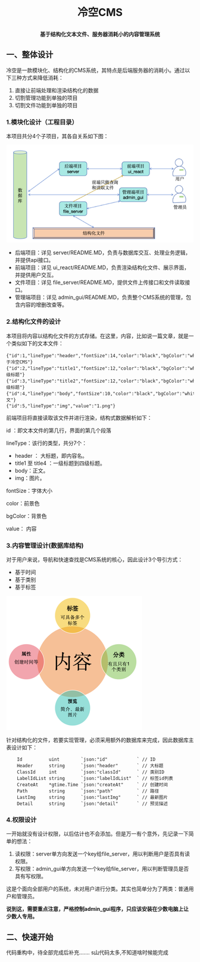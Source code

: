 <h1 align="center" style="margin: 30px 0 30px; font-weight: bold;">冷空CMS</h1>
<h4 align="center">基于结构化文本文件、服务器消耗小的内容管理系统</h4>

## 一、整体设计
冷空是一款模块化、结构化的CMS系统，其特点是后端服务器的消耗小。通过以下三种方式来降低消耗：
1. 直接让前端处理和渲染结构化的数据
2. 切割管理功能到单独的项目
3. 切割文件功能到单独的项目
### 1.模块化设计（工程目录）
本项目共分4个子项目，其各自关系如下图：

![1.png](doc/img/1.png)
* 后端项目：详见 server/README.MD，负责与数据库交互、处理业务逻辑，并提供api接口。
* 前端项目：详见 ui_react/README.MD，负责渲染结构化文件、展示界面，并提供用户交互。
* 文件项目：详见 file_server/README.MD，提供文件上传接口和文件读取接口。
* 管理端项目：详见 admin_gui/README.MD，负责整个CMS系统的管理，包含内容的增删改查等。
### 2.结构化文件的设计
本项目将内容以结构化文件的方式存储。在这里，内容，比如说一篇文章，就是一个类似如下的文本文件：
```
{"id":1,"lineType":"header","fontSize":14,"color":"black","bgColor":"white","value":"关于冷空CMS"}
{"id":2,"lineType":"title1","fontSize":12,"color":"black","bgColor":"white","value":"一级标题"}
{"id":3,"lineType":"title2","fontSize":12,"color":"black","bgColor":"white","value":"二级标题"}
{"id":4,"lineType":"body","fontSize":10,"color":"black","bgColor":"white","value":"正文"}
{"id":5,"lineType":"img","value":"1.png"}
```
前端项目将直接读取该文件并进行渲染，结构式数据解析如下：

id ：即文本文件的第几行，界面的第几个段落

lineType：该行的类型，共分7个：
* header ： 大标题，即内容名。
* title1 至 title4 ：一级标题到四级标题。
* body：正文。
* img：图片。

fontSize：字体大小

color：前景色

bgColor：背景色

value： 内容
### 3.内容管理设计(数据库结构)
对于用户来说，导航和快速查找是CMS系统的核心，因此设计3个导引方式：
* 基于时间
* 基于类别
* 基于标签

![2.png](doc/img/2.png)

针对结构化的文件，若要实现管理，必须采用额外的数据库来完成，因此数据库主表设计如下：
```
	Id          uint        `json:"id"           ` // ID
	Header      string      `json:"header"       ` // 大标题
	ClassId     int         `json:"classId"      ` // 类别ID
	LabelIdList string      `json:"labelIdList"  ` // 标签id列表
	CreateAt    *gtime.Time `json:"createAt"     ` // 创建时间
	Path        string      `json:"path"         ` // 路径
	LastImg     string      `json:"lastImg"      ` // 最新图片
	Detail      string      `json:"detail"       ` // 预览描述
```  
### 4.权限设计
一开始就没有设计权限，以后估计也不会添加。但是万一有个意外，先记录一下简单的想法：

1. 读权限：server单方向发送一个key给file_server，用以判断用户是否具有读权限。
2. 写权限：admin_gui单方向发送一个key给file_server，用以判断管理员是否具有写权限。 
   
这是个面向全部用户的系统，未对用户进行分类。其实也简单分为了两类：普通用户和管理员。

**说到这，需要重点注意，严格控制admin_gui程序，只应该安装在少数电脑上让少数人专用。**

## 二、快速开始
代码重构中，待全部完成后补充....... s山代码太多,不知道啥时候能完成